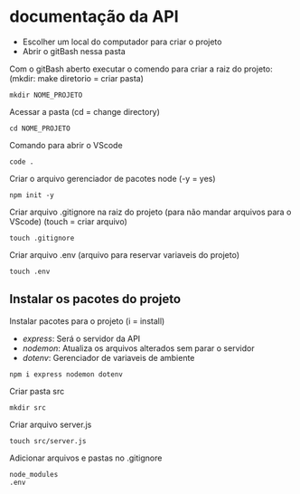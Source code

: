 # documentação da API

* Escolher um local do computador para criar o projeto
* Abrir o gitBash nessa pasta

Com o gitBash aberto executar o comendo para criar a raiz do projeto: (mkdir: make diretorio = criar pasta)
```
mkdir NOME_PROJETO
```

Acessar a pasta (cd = change directory)
```
cd NOME_PROJETO
```

Comando para abrir o VScode
```
code .
```

Criar o arquivo gerenciador de pacotes node (-y = yes)
```
npm init -y
```

Criar arquivo .gitignore na raiz do projeto (para não mandar arquivos para o VScode) (touch = criar arquivo)
```
touch .gitignore
```

Criar arquivo .env (arquivo para reservar variaveis do projeto)
```
touch .env
```

## Instalar os pacotes do projeto

Instalar pacotes para o projeto (i = install)
* *express*: Será o servidor da API
* *nodemon*: Atualiza os arquivos alterados sem parar o servidor
* *dotenv*: Gerenciador de variaveis de ambiente
```
npm i express nodemon dotenv
```

Criar pasta src
```
mkdir src
```

Criar arquivo server.js
```
touch src/server.js
```

Adicionar arquivos e pastas no .gitignore
```
node_modules
.env
```

